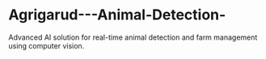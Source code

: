 # Agrigarud---Animal-Detection-
Advanced AI solution for real-time animal detection and farm management using computer vision.
